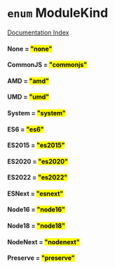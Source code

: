 # `enum` ModuleKind

[Documentation Index](../README.md)

#### None = <mark>"none"</mark>



#### CommonJS = <mark>"commonjs"</mark>



#### AMD = <mark>"amd"</mark>



#### UMD = <mark>"umd"</mark>



#### System = <mark>"system"</mark>



#### ES6 = <mark>"es6"</mark>



#### ES2015 = <mark>"es2015"</mark>



#### ES2020 = <mark>"es2020"</mark>



#### ES2022 = <mark>"es2022"</mark>



#### ESNext = <mark>"esnext"</mark>



#### Node16 = <mark>"node16"</mark>



#### Node18 = <mark>"node18"</mark>



#### NodeNext = <mark>"nodenext"</mark>



#### Preserve = <mark>"preserve"</mark>



